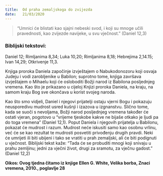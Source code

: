 ```yaml
---
title:  Od praha zemaljskoga do zvijezda
date:   21/03/2020
---
```


> <p></p>
> “Umnici će blistati kao sjajni nebeski svod, i koji su mnoge učili pravednosti, kao zvijezde navijeke, u svu vječnost.” (Daniel 12,3)

### Biblijski tekstovi:
Daniel 12; Rimljanima 8,34; Luka 10,20; Rimljanima 8,18; Hebrejima 2,14.15; Ivan 14,29; Otkrivenje 11,3.

Knjiga proroka Daniela započinje izvještajem o Nabukodonozoru koji osvaja Judeju i vodi zarobljenike u Babilon; suprotno tome, knjiga završava izvještajem o Mihaelu koji će osloboditi Božji narod iz Babilona posljednjeg vremena. Kao što je prikazano u cijeloj Knjizi proroka Daniela, na kraju, na samom kraju Bog sve okončava u korist svojeg naroda.

Kao što smo vidjeli, Daniel i njegovi prijatelji ostaju vjerni Bogu i pokazuju neusporedivu mudrost usred kušnji i izazova u izgnanstvu. Slično tome, kada se suoči s nevoljama, Božji narod posljednjeg vremena također će ostati vjeran, pogotovo u “vrijeme tjeskobe kakve ne bijaše otkako je ljudi pa do toga vremena” (Daniel 12,1). Poput Daniela i njegovih prijatelja u Babilonu, pokazat će mudrost i razum. Mudrost neće iskusiti samo kao osobnu vrlinu, već će se kao rezultat te mudrosti posvetiti privođenju drugih pravdi. Neki će umrijeti ili biti ubijeni i tako se vratiti u prah zemaljski, ali će biti podignuti u vječnost. Biblijski tekst kaže: “Tada će se probuditi mnogi koji snivaju u prahu zemljinu; jedni za vječni život, drugi za sramotu, za vječnu gadost.” (Daniel 12,2)

**Oikos: Ovog tjedna čitamo iz knjige Ellen G. White, Velika borba, Znaci vremena, 2010., poglavlje 28**
